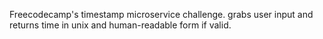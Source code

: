 Freecodecamp's timestamp microservice challenge.
grabs user input and returns time in unix and human-readable form if valid.